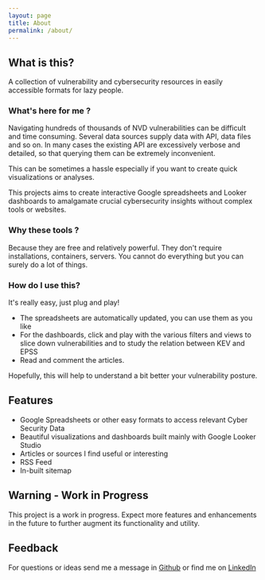 ```yaml
---
layout: page
title: About
permalink: /about/
---
```


## What is this?​
A collection of vulnerability and cybersecurity resources in easily accessible formats for lazy people. 

### What's here for me ?
Navigating hundreds of thousands of NVD vulnerabilities can be  difficult and time consuming. 
Several data sources supply data with API, data files and so on. In many cases the existing API are excessively verbose and detailed, so that querying them can be extremely inconvenient.

This can be sometimes a hassle especially if you want to create quick visualizations or analyses. 

This projects aims to create interactive Google spreadsheets and Looker dashboards to amalgamate crucial cybersecurity insights without complex tools or websites. 

### Why these tools ?
Because they are free and relatively powerful. They don't require installations, containers, servers. You cannot do everything but you can surely do a lot of things.

### How do I use this?

It's really easy, just plug and play! 
- The spreadsheets are automatically updated, you can use them as you like
- For the dashboards, click and play with the various filters and views to slice down vulnerabilities and to study the relation between KEV and EPSS 
- Read and comment the articles.

Hopefully, this will help to understand a bit better your vulnerability posture. 

## Features

- Google Spreadsheets or other easy formats to access relevant Cyber Security Data
- Beautiful visualizations and dashboards built mainly with Google Looker Studio
- Articles or sources I find useful or interesting
- RSS Feed
- In-built sitemap

## Warning - Work in Progress
This project is a work in progress. 
Expect more features and enhancements in the future to further augment its functionality and utility.

## Feedback
For questions or ideas send me a message in [Github](https://github.com/alucab/vulnerabilitysheets) or find me on [LinkedIn](https://www.linkedin.com/in/alucab)


